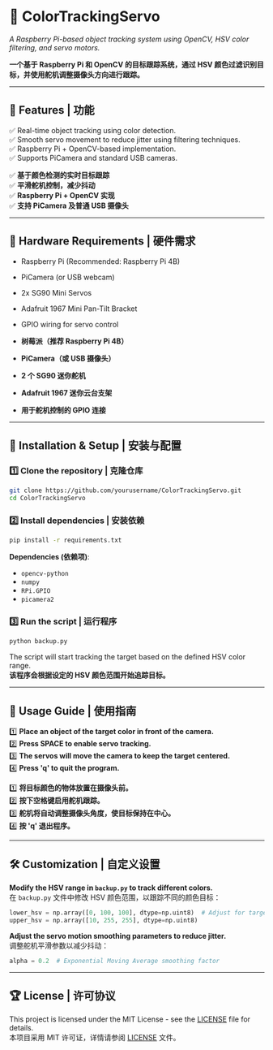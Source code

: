 # 📌 **ColorTrackingServo**

*A Raspberry Pi-based object tracking system using OpenCV, HSV color filtering, and servo motors.*

**一个基于 Raspberry Pi 和 OpenCV 的目标跟踪系统，通过 HSV 颜色过滤识别目标，并使用舵机调整摄像头方向进行跟踪。**

---

## 📖 **Features | 功能**
✅ Real-time object tracking using color detection.  
✅ Smooth servo movement to reduce jitter using filtering techniques.  
✅ Raspberry Pi + OpenCV-based implementation.  
✅ Supports PiCamera and standard USB cameras.  

✅ **基于颜色检测的实时目标跟踪**  
✅ **平滑舵机控制，减少抖动**  
✅ **Raspberry Pi + OpenCV 实现**  
✅ **支持 PiCamera 及普通 USB 摄像头**

---

## 🔧 **Hardware Requirements | 硬件需求**
- Raspberry Pi (Recommended: Raspberry Pi 4B)  
- PiCamera (or USB webcam)  
- 2x SG90 Mini Servos  
- Adafruit 1967 Mini Pan-Tilt Bracket  
- GPIO wiring for servo control  

- **树莓派（推荐 Raspberry Pi 4B）**  
- **PiCamera（或 USB 摄像头）**  
- **2 个 SG90 迷你舵机**  
- **Adafruit 1967 迷你云台支架**  
- **用于舵机控制的 GPIO 连接**

---

## 🚀 **Installation & Setup | 安装与配置**
### 1️⃣ **Clone the repository | 克隆仓库**
```bash
git clone https://github.com/yourusername/ColorTrackingServo.git
cd ColorTrackingServo
```

### 2️⃣ **Install dependencies | 安装依赖**
```bash
pip install -r requirements.txt
```
**Dependencies (依赖项)**:
- `opencv-python`
- `numpy`
- `RPi.GPIO`
- `picamera2`

### 3️⃣ **Run the script | 运行程序**
```bash
python backup.py
```
The script will start tracking the target based on the defined HSV color range.  
**该程序会根据设定的 HSV 颜色范围开始追踪目标。**

---

## 🎯 **Usage Guide | 使用指南**
1️⃣ **Place an object of the target color in front of the camera.**  
2️⃣ **Press SPACE to enable servo tracking.**  
3️⃣ **The servos will move the camera to keep the target centered.**  
4️⃣ **Press 'q' to quit the program.**  

1️⃣ **将目标颜色的物体放置在摄像头前。**  
2️⃣ **按下空格键启用舵机跟踪。**  
3️⃣ **舵机将自动调整摄像头角度，使目标保持在中心。**  
4️⃣ **按 'q' 退出程序。**

---

## 🛠 **Customization | 自定义设置**
**Modify the HSV range in `backup.py` to track different colors.**  
在 `backup.py` 文件中修改 HSV 颜色范围，以跟踪不同的颜色目标：
```python
lower_hsv = np.array([0, 100, 100], dtype=np.uint8)  # Adjust for target color
upper_hsv = np.array([10, 255, 255], dtype=np.uint8)
```

**Adjust the servo motion smoothing parameters to reduce jitter.**  
调整舵机平滑参数以减少抖动：
```python
alpha = 0.2  # Exponential Moving Average smoothing factor
```

---

## 🏆 License | 许可协议
This project is licensed under the MIT License - see the [LICENSE](LICENSE) file for details.  
本项目采用 MIT 许可证，详情请参阅 [LICENSE](LICENSE) 文件。
